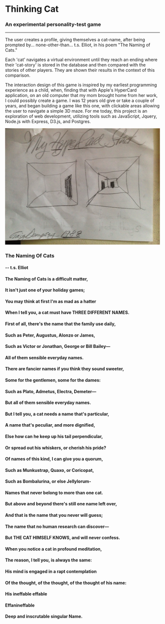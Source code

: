 # Thinking Cat
### An experimental personality-test game

---

The user creates a profile, giving themselves a cat-name, after being prompted by... none-other-than... t.s. Elliot, in his poem "The Naming of Cats."

Each 'cat' navigates a virtual environment until they reach an ending where their 'cat-story' is stored in the database and then compared with the stories of other players. They are shown their results in the context of this comparison.

The interaction design of this game is inspired by my earliest programming experience as a child, when, finding that with Apple's HyperCard application, on an old computer that my mom brought home from her work, I could possibly create a game. I was 12 years old give or take a couple of years, and began building a game like this one, with clickable areas allowing the user to navigate a simple 3D maze. For me today, this project is an exploration of web development, utilizing tools such as JavaScript, Jquery, Node.js with Express, D3.js, and Postgres.

<!-- ![10 yr old Craig][id]

[id]: /craig_at_10.jpg "Craig" -->

![My Hypercard Stack][id]

[id]: ./game_in_1990.jpg "My Hypercard Stack"


### The Naming Of Cats
#### -- t.s. Elliot

#### The Naming of Cats is a difficult matter,
#### It isn't just one of your holiday games;
#### You may think at first I'm as mad as a hatter
#### When I tell you, a cat must have THREE DIFFERENT NAMES.
#### First of all, there's the name that the family use daily,
#### Such as Peter, Augustus, Alonzo or James,
#### Such as Victor or Jonathan, George or Bill Bailey—
#### All of them sensible everyday names.
#### There are fancier names if you think they sound sweeter,
#### Some for the gentlemen, some for the dames:
#### Such as Plato, Admetus, Electra, Demeter—
#### But all of them sensible everyday names.
#### But I tell you, a cat needs a name that's particular,
#### A name that's peculiar, and more dignified,
#### Else how can he keep up his tail perpendicular,
#### Or spread out his whiskers, or cherish his pride?
#### Of names of this kind, I can give you a quorum,
#### Such as Munkustrap, Quaxo, or Coricopat,
#### Such as Bombalurina, or else Jellylorum-
#### Names that never belong to more than one cat.
#### But above and beyond there's still one name left over,
#### And that is the name that you never will guess;
#### The name that no human research can discover—
#### But THE CAT HIMSELF KNOWS, and will never confess.
#### When you notice a cat in profound meditation,
#### The reason, I tell you, is always the same:
#### His mind is engaged in a rapt contemplation
#### Of the thought, of the thought, of the thought of his name:
#### His ineffable effable
#### Effanineffable
#### Deep and inscrutable singular Name.

